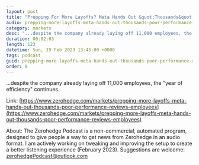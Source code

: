 ```yaml
---
layout: post
title: "Prepping For More Layoffs? Meta Hands Out &quot;Thousands&quot; Of Poor Performance Reviews To Employees"
audio: prepping-more-layoffs-meta-hands-out-thousands-poor-performance-reviews-employees-0
category: markets
desc: "...despite the company already laying off 11,000 employees, the &quot;year of efficiency&quot; continues."
duration: 00:02:03
length: 123
datetime: Sun, 19 Feb 2023 13:45:00 +0000
tags: podcast
guid: prepping-more-layoffs-meta-hands-out-thousands-poor-performance-reviews-employees-0
order: 0
---
```

...despite the company already laying off 11,000 employees, the &quot;year of efficiency&quot; continues.

Link: [https://www.zerohedge.com/markets/prepping-more-layoffs-meta-hands-out-thousands-poor-performance-reviews-employees](https://www.zerohedge.com/markets/prepping-more-layoffs-meta-hands-out-thousands-poor-performance-reviews-employees)

About: The Zerohedge Podcast is a non-commercial, automated program, designed to give people a way to get news from Zerohedge in an audio format.  I am actively working on tweaking and improving the setup to create a better listening experience (February 2023).  Suggestions are welcome: [zerohedgePodcast@outlook.com](mailto:zerohedgePodcast@outlook.com)